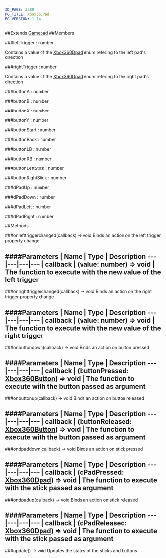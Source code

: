 ```yaml
---
ID_PAGE: 3380
PG_TITLE: Xbox360Pad
PG_VERSION: 1.14
---
```


##Extends [Gamepad](page.php?p=3378)
##Members

###leftTrigger : number


Contains a value of the [Xbox360Dpad](page.php?p=3388) enum refering to the left pad's direction

###rightTrigger : number


Contains a value of the [Xbox360Dpad](page.php?p=3388) enum refering to the right pad's direction

###buttonA : number


###buttonB : number


###buttonX : number


###buttonY : number


###buttonStart : number


###buttonBack : number


###buttonLB : number


###buttonRB : number


###buttonLeftStick : number


###buttonRightStick : number


###dPadUp : number


###dPadDown : number


###dPadLeft : number


###dPadRight : number




##Methods

###onlefttriggerchanged(callback) &rarr; void
Binds an action on the left trigger property change

####Parameters
 | Name | Type | Description
---|---|---|---
 | callback | (value: number) =&gt; void | The function to execute with the new value of the left trigger
---

###onrighttriggerchanged(callback) &rarr; void
Binds an action on the right trigger property change

####Parameters
 | Name | Type | Description
---|---|---|---
 | callback | (value: number) =&gt; void | The function to execute with the new value of the right trigger
---

###onbuttondown(callback) &rarr; void
Binds an action on button pressed

####Parameters
 | Name | Type | Description
---|---|---|---
 | callback | (buttonPressed: [Xbox360Button](page.php?p=3387)) =&gt; void | The function to execute with the button passed as argument
---

###onbuttonup(callback) &rarr; void
Binds an action on button released

####Parameters
 | Name | Type | Description
---|---|---|---
 | callback | (buttonReleased: [Xbox360Button](page.php?p=3387)) =&gt; void | The function to execute with the button passed as argument
---

###ondpaddown(callback) &rarr; void
Binds an action on stick pressed

####Parameters
 | Name | Type | Description
---|---|---|---
 | callback | (dPadPressed: [Xbox360Dpad](page.php?p=3388)) =&gt; void | The function to execute with the stick passed as argument
---

###ondpadup(callback) &rarr; void
Binds an action on stick released

####Parameters
 | Name | Type | Description
---|---|---|---
 | callback | (dPadReleased: [Xbox360Dpad](page.php?p=3388)) =&gt; void | The function to execute with the stick passed as argument
---

###update() &rarr; void
Updates the states of the sticks and buttons


